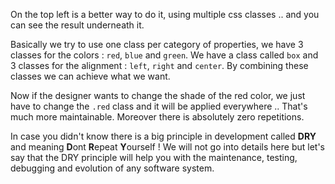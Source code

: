 On the top left is a better way to do it, using multiple css classes .. and you can see the result underneath it.

Basically we try to use one class per category of properties, we have 3 classes for the colors : `red`, `blue` and `green`. We have a class called `box` and 3 classes for the alignment : `left`, `right` and `center`. By combining these classes we can achieve what we want.

Now if the designer wants to change the shade of the red color, we just have to change the `.red` class and it will be applied everywhere .. That's much more maintainable. Moreover there is absolutely zero repetitions.

In case you didn't know there is a big principle in development called **DRY** and meaning **D**ont **R**epeat **Y**ourself ! We will not go into details here but let's say that the DRY principle will help you with the maintenance, testing, debugging and evolution of any software system.
